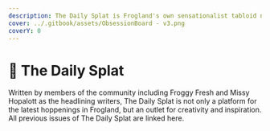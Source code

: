 ```yaml
---
description: The Daily Splat is Frogland's own sensationalist tabloid news source.
cover: ../.gitbook/assets/ObsessionBoard - v3.png
coverY: 0
---
```


# 📰 The Daily Splat

Written by members of the community including Froggy Fresh and Missy Hopalott as the headlining writers, The Daily Splat is not only a platform for the latest hoppenings in Frogland, but an outlet for creativity and inspiration. All previous issues of The Daily Splat are linked here.&#x20;
